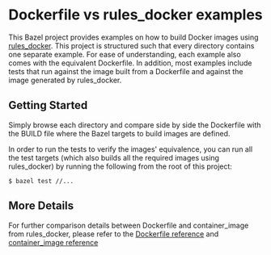 # Dockerfile vs rules_docker examples

This Bazel project provides examples on how to build Docker images using
[rules_docker](https://github.com/bazelbuild/rules_docker). This project is
structured such that every directory contains one separate example. For ease of
understanding, each example also comes with the equivalent Dockerfile. In
addition, most examples include tests that run against the image built from
a Dockerfile and against the image generated by rules_docker.

## Getting Started

Simply browse each directory and compare side by side the Dockerfile with the
BUILD file where the Bazel targets to build images are defined.

In order to run the tests to verify the images' equivalence, you can run all
the test targets (which also builds all the required images using rules_docker)
by running the following from the root of this project:
```
$ bazel test //...
```

## More Details

For further comparison details between Dockerfile and container_image from
rules_docker, please refer to the [Dockerfile reference](https://docs.docker.com/engine/reference/builder)
and [container_image reference](https://github.com/bazelbuild/rules_docker#container_image-1)

